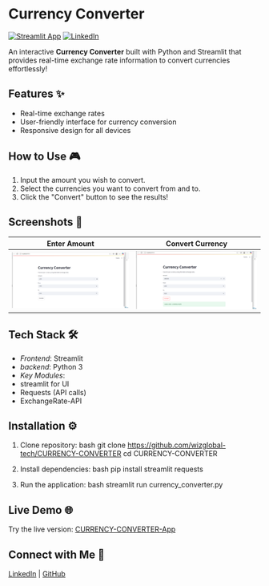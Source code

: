 # Currency Converter

[![Streamlit App](https://static.streamlit.io/badges/streamlit_badge_black_white.svg)](https://currency-converter-cc.streamlit.app/)
[![LinkedIn](https://img.shields.io/badge/LinkedIn-Post-blue)](https://www.linkedin.com/posts/wisdom-douglas_python-streamlit-webapp-activity-7348800058995220481-5zxa?utm_source=share&utm_medium=member_desktop&rcm=ACoAAFHEifEBXd66QbKca3n-0IoGRbXlbVjZPYo)

An interactive **Currency Converter** built with Python and Streamlit that provides real-time exchange rate information to convert currencies effortlessly!


## Features ✨
- Real-time exchange rates
- User-friendly interface for currency conversion
- Responsive design for all devices

## How to Use 🎮
1. Input the amount you wish to convert.
2. Select the currencies you want to convert from and to.
3. Click the "Convert" button to see the results!


## Screenshots 📸
| Enter Amount | Convert Currency |
|------------------|----------------|
| ![Enter Amount](screenshots/image1.png) | ![Convert Currency](screenshots/image2.png) |

## Tech Stack 🛠
- *Frontend*: Streamlit
- *backend*: Python 3
- *Key Modules*: 
- streamlit for UI
- Requests (API calls)
- ExchangeRate-API

## Installation ⚙
1. Clone repository:
bash
git clone https://github.com/wizglobal-tech/CURRENCY-CONVERTER
cd CURRENCY-CONVERTER

3. Install dependencies:
bash
pip install streamlit requests


4. Run the application:
bash
streamlit run currency_converter.py


## Live Demo 🌐
Try the live version: [CURRENCY-CONVERTER-App](https://currency-converter-cc.streamlit.app/)

## Connect with Me 👋
[LinkedIn](https://www.linkedin.com/in/wisdom-douglas/) | 
[GitHub](https://github.com/wizglobal-tech)
